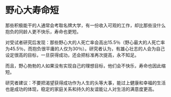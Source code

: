 # 野心大寿命短

那些积极能干的人通常会考取名牌大学，有一份收入可观的工作，却比那些没什么抱负的同龄人更不快乐，寿命也更短。

对受试者研究后发现：那些野心大的人死亡率会高出15.5％（野心最大的人死亡率为45.5％，而抱负很平庸的人仅为30％）。研究者认为，有雄心壮志的人会为自己设定很高的目标，一旦获得成功，还会把标准再次提高，永不知足。

而且，野心勃勃的人如果没有实现自己的理想目标，他们会不快乐，寿命也因此缩短。

研究者建议：不要把渴望获得成功作为人生的头等大事，能过上健康和幸福的生活也是成功的体现，稳定的家庭关系和持久的友谊能让人对生活的满意度更高。